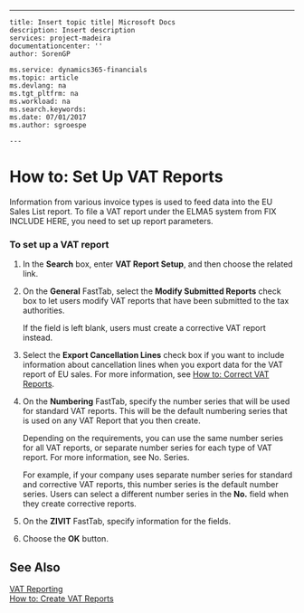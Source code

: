 ---
    title: Insert topic title| Microsoft Docs
    description: Insert description
    services: project-madeira
    documentationcenter: ''
    author: SorenGP

    ms.service: dynamics365-financials
    ms.topic: article
    ms.devlang: na
    ms.tgt_pltfrm: na
    ms.workload: na
    ms.search.keywords:
    ms.date: 07/01/2017
    ms.author: sgroespe

    ---
# How to: Set Up VAT Reports
Information from various invoice types is used to feed data into the EU Sales List report. To file a VAT report under the ELMA5 system from FIX INCLUDE HERE<!--[!INCLUDE[navnow](../../ApplicationDesign/includes/navnow_md.md)] -->, you need to set up report parameters.  
  
### To set up a VAT report  
  
1.  In the **Search** box, enter **VAT Report Setup**, and then choose the related link.  
  
2.  On the **General** FastTab, select the **Modify Submitted Reports** check box to let users modify VAT reports that have been submitted to the tax authorities.  
  
     If the field is left blank, users must create a corrective VAT report instead.  
  
3.  Select the **Export Cancellation Lines** check box if you want to include information about cancellation lines when you export data for the VAT report of EU sales. For more information, see [How to: Correct VAT Reports](../../LocalFunctionalityForMicrosoftDynamicsNav2016/Germany/how-to-correct-vat-reports.md).  
  
4.  On the **Numbering** FastTab, specify the number series that will be used for standard VAT reports. This will be the default numbering series that is used on any VAT Report that you then create.  
  
     Depending on the requirements, you can use the same number series for all VAT reports, or separate number series for each type of VAT report. For more information, see No. Series.  
  
     For example, if your company uses separate number series for standard and corrective VAT reports, this number series is the default number series. Users can select a different number series in the **No.** field when they create corrective reports.  
  
5.  On the **ZIVIT** FastTab, specify information for the fields.  
  
6.  Choose the **OK** button.  
  
## See Also  
 [VAT Reporting](../../LocalFunctionalityForMicrosoftDynamicsNav2016/Austria/vat-reporting.md)   
 [How to: Create VAT Reports](../../LocalFunctionalityForMicrosoftDynamicsNav2016/Germany/how-to-create-vat-reports.md)